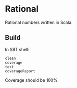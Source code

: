 # Rational

Rational numbers written in Scala.

## Build

In SBT shell:

```
clean
coverage
test
coverageReport
```

Coverage should be 100%.